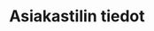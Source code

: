 ---
deprecated: true
title: Asiakastilin tiedot
slug: customer
excerpt: Henkilökohtaisten tietojen ja tietoturva-asetusten hallinta
---